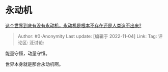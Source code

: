 # 永动机
[这个世界到底有没有永动机，永动机是根本不存在还是人类造不出来?](https://www.zhihu.com/question/563747875/answer/2739907051)

> Author: #0-Anonymity
> Last update: [编辑于 2022-11-04]
> Link:
> Tag:
> 评论区:
> 泛讨论:

能量守恒，动量守恒。

世界本身就是那台永动机啊。
